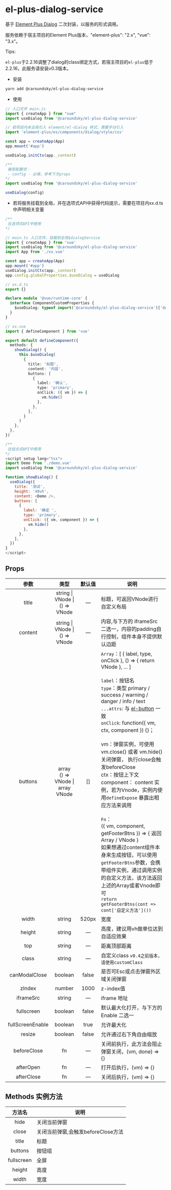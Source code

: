 # el-plus-dialog-service

基于 [Element Plus Dialog](https://element-plus.org/zh-CN/component/dialog.html) 二次封装，以服务的形式调用。

服务依赖于宿主项目的Element Plus版本，"element-plus": "2.x", "vue": "3.x"。

Tips:

 `el-plus`于2.2.16调整了dialog的class绑定方式，若宿主项目的`el-plus`低于2.2.16，此服务请安装v0.3版本。

* 安装

```bash
yarn add @caroundsky/el-plus-dialog-service
```

* 使用

```js
// 入口文件 main.js
import { createApp } from "vue"
import useDialog from '@caroundsky/el-plus-dialog-service'

// 若项目内未全局引入 element/el-dialog 样式，需要手动引入
import 'element-plus/es/components/dialog/style/css'

const app = createApp(App)
app.mount('#app')

useDialog.initCtx(app._context)

```

```js
/**
 接受配置项：
 - config - 必填，参考下方props
*/
import useDialog from '@caroundsky/el-plus-dialog-service'

useDialog(config)
```

* 若将服务挂载到全局，并在选项式API中获得代码提示，需要在项目内xx.d.ts中声明相关变量

```ts
/**
 在选项式API中使用
*/

// main.ts 入口文件，挂载到全局$dialogService
import { createApp } from 'vue'
import useDialog from '@caroundsky/el-plus-dialog-service'
import App from './xx.vue'

const app = createApp(App)
app.mount('#app')
useDialog.initCtx(app._context)
app.config.globalProperties.$useDialog = useDialog

// xx.d.ts
export {}

declare module '@vue/runtime-core' {
  interface ComponentCustomProperties {
    $useDialog: typeof import('@caroundsky/el-plus-dialog-service')['default']
  }
}

// xx.vue
import { defineComponent } from 'vue'

export default defineComponent({
  methods: {
    showDialog() {
      this.$useDialog(
        {
          title: '标题',
          content: '内容',
          buttons: [
            {
              label: '确认',
              type: 'primary',
              onClick: ({ vm }) => {
                vm.hide()
              },
            },
          ],
        }
      )
    },
  },
})
```

```js
/**
 在组合式API中使用
*/
<script setup lang="tsx">
import Demo from './demo.vue'
import useDialog from '@caroundsky/el-plus-dialog-service'

function showDialog() {
  useDialog({
    title: '测试',
    height: '40vh',
    content: <Demo />,
    buttons: [
      {
        label: '确定 ',
        type: 'primary',
        onClick: ({ vm, component }) => {
          vm.hide()
        },
      },
    ],
  })
}
</script>
```

## Props

| 参数 | 类型 | 默认值 | 说明 |
| :---: | :---: | :---: | --- |
| title | string \| VNode \| () => VNode | — | 标题，可返回VNode进行自定义布局 |
| content | string \| VNode \| () => VNode | — | 内容,与下方的 iframeSrc 二选一，内容的padding自行控制，组件本身不提供默认边距 |
| buttons | array<br>() => VNode \| array <br>VNode |[] | `Array`：[ { label, type, onClick }, () => { return VNode }, ... ]<br><br> `label`：按钮名<br>`type`：类型 primary / success / warning / danger / info / text<br>`...attrs`: 与 [el-button](https://element-plus.org/zh-CN/component/button.html#button-%E5%B1%9E%E6%80%A7) 一致<br>`onClick`: function({ vm, ctx, component }) {}；<br><br>vm：弹窗实例，可使用 vm.close() 或者 vm.hide() 关闭弹窗， 执行close会触发beforeClose<br>ctx：按钮上下文<br> component： content 实例，若为Vnode，实例内使用`defineExpose` 暴露出相应方法来调用<br><br>`Fn`：<br>({ vm, component, getFooterBtns }) => {  返回Array / VNode }<br>如果想通过content组件本身来生成按钮，可以使用`getFooterBtns`参数，会携带组件实例，通过调用实例的自定义方法，该方法返回上述的Array或者Vnode即可<br>`return getFooterBtns(cont => cont['自定义方法']())`|
| width | string | 520px | 宽度 |
| height | string | — | 高度，建议用vh做单位达到自适应效果 |
| top | string | — | 距离顶部距离 |
| class | string | — | 自定义class `v0.4之前版本，请使用customClass` |
| canModalClose | boolean | false | 是否可Esc或点击弹窗外区域关闭弹窗 |
| zIndex | number | 1000 | z-index值 |
| iframeSrc | string | — | iframe 地址 |
| fullscreen | boolean | false | 默认最大化打开，与下方的 Enable 二选一 |
| fullScreenEnable | boolean | true | 允许最大化 |
| resize | boolean | false | 允许通过右下角自由缩放 |
| beforeClose |fn|—|关闭前执行，此方法会阻止弹窗关闭，(vm, done) => {}|
| afterOpen |fn|—|打开后执行，(vm) => {}|
| afterClose |fn|—|关闭后执行，(vm) => {}|

## Methods 实例方法

| 方法名 | 说明 |
| :---: | --- |
| hide | 关闭当前弹窗 |
| close | 关闭当前弹窗,会触发beforeClose方法 |
| title | 标题 |
| buttons | 按钮组 |
| fullscreen | 全屏 |
| height | 高度 |
| width | 宽度 |
